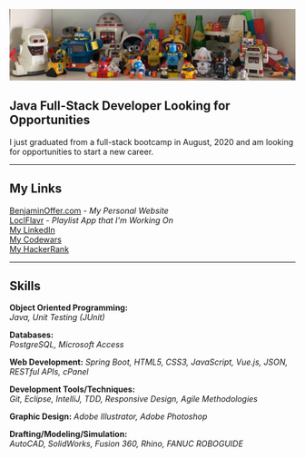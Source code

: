 ![Robot Banner Image](RobotBanner.jpg)
## Java Full-Stack Developer Looking for Opportunities  
I just graduated from a full-stack bootcamp in August, 2020 and am looking for opportunities to start a new career.

---
## My Links
[BenjaminOffer.com](https://benjaminoffer.com/) *\- My Personal Website*   
[LoclFlavr](http://loclflavr.com/) *\- Playlist App that I'm Working On*  
[My LinkedIn](https://www.linkedin.com/in/benoffer/)  
[My Codewars](https://www.codewars.com/users/benoffer)  
[My HackerRank](https://www.hackerrank.com/ben_offer)

---
## Skills
**Object Oriented Programming:**	
*Java, Unit Testing (JUnit)*  

**Databases:**	
*PostgreSQL, Microsoft Access*  

**Web Development:** 
*Spring Boot, HTML5, CSS3, JavaScript, Vue.js, JSON, RESTful APIs, cPanel*

**Development Tools/Techniques:**	
*Git, Eclipse, IntelliJ, TDD, Responsive Design, Agile Methodologies* 

**Graphic Design:**	
*Adobe Illustrator, Adobe Photoshop*  

**Drafting/Modeling/Simulation:**	
*AutoCAD, SolidWorks, Fusion 360, Rhino, FANUC ROBOGUIDE*  


